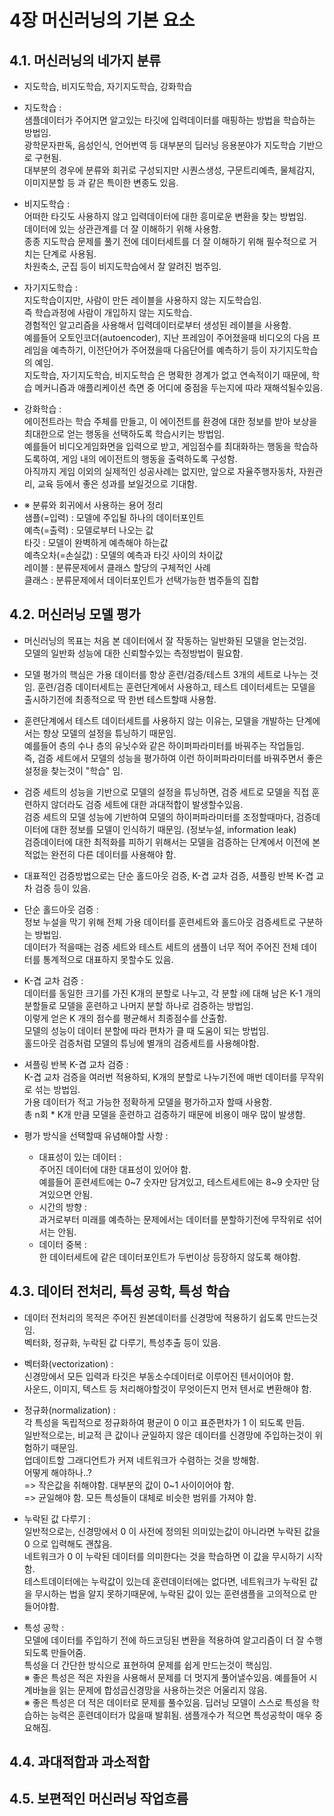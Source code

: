 # 4장 머신러닝의 기본 요소


## 4.1. 머신러닝의 네가지 분류

- 지도학습, 비지도학습, 자기지도학습, 강화학습

- 지도학습 :  
  샘플데이터가 주어지면 알고있는 타깃에 입력데이터를 매핑하는 방법을 학습하는 방법임.  
  광학문자판독, 음성인식, 언어번역 등 대부분의 딥러닝 응용분야가 지도학습 기반으로 구현됨.  
  대부분의 경우에 분류와 회귀로 구성되지만 시퀀스생성, 구문트리예측, 물체감지, 이미지분할 등 과 같은 특이한 변종도 있음.

- 비지도학습 :  
  어떠한 타깃도 사용하지 않고 입력데이터에 대한 흥미로운 변환을 찾는 방법임.  
  데이터에 있는 상관관계를 더 잘 이해하기 위해 사용함.  
  종종 지도학습 문제를 풀기 전에 데이터세트를 더 잘 이해하기 위해 필수적으로 거치는 단계로 사용됨.  
  차원축소, 군집 등이 비지도학습에서 잘 알려진 범주임.

- 자기지도학습 :  
  지도학습이지만, 사람이 만든 레이블을 사용하지 않는 지도학습임.  
  즉 학습과정에 사람이 개입하지 않는 지도학습.  
  경험적인 알고리즘을 사용해서 입력데이터로부터 생성된 레이블을 사용함.  
  예를들어 오토인코더(autoencoder), 지난 프레임이 주어졌을때 비디오의 다음 프레임을 예측하기, 이전단어가 주어졌을때 다음단어를 예측하기 등이 자기지도학습의 예임.  
  지도학습, 자기지도학습, 비지도학습 은 명확한 경계가 없고 연속적이기 때문에, 학습 메커니즘과 애플리케이션 측면 중 어디에 중점을 두는지에 따라 재해석될수있음.

- 강화학습 :  
  에이전트라는 학습 주체를 만들고, 이 에이전트를 환경에 대한 정보를 받아 보상을 최대한으로 얻는 행동을 선택하도록 학습시키는 방법임.  
  예를들어 비디오게임화면을 입력으로 받고, 게임점수를 최대화하는 행동을 학습하도록하여, 게임 내의 에이전트의 행동을 출력하도록 구성함.  
  아직까지 게임 이외의 실제적인 성공사례는 없지만, 앞으로 자율주행자동차, 자원관리, 교육 등에서 좋은 성과를 보일것으로 기대함.

- ※ 분류와 회귀에서 사용하는 용어 정리  
  샘플(=입력) : 모델에 주입될 하나의 데이터포인트  
  예측(=출력) : 모델로부터 나오는 값  
  타깃 : 모델이 완벽하게 예측해야 하는값  
  예측오차(=손실값) : 모델의 예측과 타깃 사이의 차이값  
  레이블 : 분류문제에서 클래스 할당의 구체적인 사례  
  클래스 : 분류문제에서 데이터포인트가 선택가능한 범주들의 집합



## 4.2. 머신러닝 모델 평가

- 머신러닝의 목표는 처음 본 데이터에서 잘 작동하는 일반화된 모델을 얻는것임.  
  모델의 일반화 성능에 대한 신뢰할수있는 측정방법이 필요함.

- 모델 평가의 핵심은 가용 데이터를 항상 훈련/검증/테스트 3개의 세트로 나누는 것임.
  훈련/검증 데이터세트는 훈련단계에서 사용하고, 테스트 데이터세트는 모델을 출시하기전에 최종적으로 딱 한번 테스트할때 사용함.

- 훈련단계에서 테스트 데이터세트를 사용하지 않는 이유는, 모델을 개발하는 단계에서는 항상 모델의 설정을 튜닝하기 때문임.  
  예를들어 층의 수나 층의 유닛수와 같은 하이퍼파라미터를 바꿔주는 작업들임.  
  즉, 검증 세트에서 모델의 성능을 평가하여 이런 하이퍼파라미터를 바꿔주면서 좋은 설정을 찾는것이 "학습" 임.  

- 검증 세트의 성능을 기반으로 모델의 설정을 튜닝하면, 검증 세트로 모델을 직접 훈련하지 않더라도 검증 세트에 대한 과대적합이 발생할수있음.  
  검증 세트의 모델 성능에 기반하여 모델의 하이퍼파라미터를 조정할때마다, 검증데이터에 대한 정보를 모델이 인식하기 때문임. (정보누설, information leak)  
  검증데이터에 대한 최적화를 피하기 위해서는 모델을 검증하는 단계에서 이전에 본적없는 완전히 다른 데이터를 사용해야 함.

- 대표적인 검증방법으로는 단순 홀드아웃 검증, K-겹 교차 검증, 셔플링 반복 K-겹 교차 검증 등이 있음.

- 단순 홀드아웃 검증 :  
  정보 누설을 막기 위해 전체 가용 데이터를 훈련세트와 홀드아웃 검증세트로 구분하는 방법임.  
  데이터가 적을때는 검증 세트와 테스트 세트의 샘플이 너무 적어 주어진 전체 데이터를 통계적으로 대표하지 못할수도 있음.

- K-겹 교차 검증 :  
  데이터를 동일한 크기를 가진 K개의 분할로 나누고, 각 분할 i에 대해 남은 K-1 개의 분할들로 모델을 훈련하고 나머지 분할 하나로 검증하는 방법임.  
  이렇게 얻은 K 개의 점수를 평균해서 최종점수를 산출함.  
  모델의 성능이 데이터 분할에 따라 편차가 클 때 도움이 되는 방법임.  
  홀드아웃 검증처럼 모델의 튜닝에 별개의 검증세트를 사용해야함.

- 셔플링 반복 K-겹 교차 검증 :  
  K-겹 교차 검증을 여러번 적용하되, K개의 분할로 나누기전에 매번 데이터를 무작위로 섞는 방법임.  
  가용 데이터가 적고 가능한 정확하게 모델을 평가하고자 할때 사용함.  
  총 n회 * K개 만큼 모델을 훈련하고 검증하기 때문에 비용이 매우 많이 발생함.  

- 평가 방식을 선택할때 유념해야할 사항 :  
  - 대표성이 있는 데이터 :  
    주어진 데이터에 대한 대표성이 있어야 함.  
    예를들어 훈련세트에는 0~7 숫자만 담겨있고, 테스트세트에는 8~9 숫자만 담겨있으면 안됨.
  - 시간의 방향 :  
    과거로부터 미래를 예측하는 문제에서는 데이터를 분할하기전에 무작위로 섞어서는 안됨.
  - 데이터 중복 :  
    한 데이터세트에 같은 데이터포인트가 두번이상 등장하지 않도록 해야함.



## 4.3. 데이터 전처리, 특성 공학, 특성 학습

- 데이터 전처리의 목적은 주어진 원본데이터를 신경망에 적용하기 쉽도록 만드는것임.  
  벡터화, 정규화, 누락된 값 다루기, 특성추출 등이 있음.

- 벡터화(vectorization) :  
  신경망에서 모든 입력과 타깃은 부동소수데이터로 이루어진 텐서이어야 함.  
  사운드, 이미지, 텍스트 등 처리해야할것이 무엇이든지 먼저 텐서로 변환해야 함.

- 정규화(normalization) :  
  각 특성을 독립적으로 정규화하여 평균이 0 이고 표준편차가 1 이 되도록 만듬.  
  일반적으로는, 비교적 큰 값이나 균일하지 않은 데이터를 신경망에 주입하는것이 위험하기 때문임.  
  업데이트할 그래디언트가 커져 네트워크가 수렴하는 것을 방해함.  
  어떻게 해야하나..?  
  => 작은값을 취해야함. 대부분의 값이 0~1 사이이어야 함.  
  => 균일해야 함. 모든 특성들이 대체로 비슷한 범위를 가져야 함.  

- 누락된 값 다루기 :  
  일반적으로는, 신경망에서 0 이 사전에 정의된 의미있는값이 아니라면 누락된 값을 0 으로 입력해도 괜찮음.  
  네트워크가 0 이 누락된 데이터를 의미한다는 것을 학습하면 이 값을 무시하기 시작함.  
  테스트데이터에는 누락값이 있는데 훈련데이터에는 없다면, 네트워크가 누락된 값을 무시하는 법을 알지 못하기때문에, 누락된 값이 있는 훈련샘플을 고의적으로 만들어야함.  

- 특성 공학 :  
  모델에 데이터를 주입하기 전에 하드코딩된 변환을 적용하여 알고리즘이 더 잘 수행되도록 만들어줌.  
  특성을 더 간단한 방식으로 표현하여 문제를 쉽게 만드는것이 핵심임.  
  ※ 좋은 특성은 적은 자원을 사용해서 문제를 더 멋지게 풀어낼수있음. 예를들어 시계바늘을 읽는 문제에 합성곱신경망을 사용하는것은 어울리지 않음.  
  ※ 좋은 특성은 더 적은 데이터로 문제를 풀수있음. 딥러닝 모델이 스스로 특성을 학습하는 능력은 훈련데이터가 많을때 발휘됨. 샘플개수가 적으면 특성공학이 매우 중요해짐.



## 4.4. 과대적합과 과소적합

## 4.5. 보편적인 머신러닝 작업흐름

